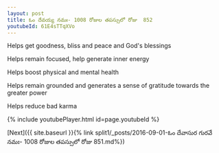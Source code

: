 ```yaml
---
layout: post
title: ఓం దేవయ్య నమః- 1008 రోజుల తపస్సులో రోజు  852
youtubeId: 61E4sTTqXVo
---
```

 
 
Helps get goodness, bliss and peace and God's blessings
 
Helps remain focused, help generate inner energy 
 
Helps boost physical and mental health 
 
Helps remain grounded and generates a sense of gratitude towards the greater power 
 
Helps reduce bad karma
 
 
 
 


{% include youtubePlayer.html id=page.youtubeId %}
 
[Next]({{ site.baseurl }}{% link  split1/_posts/2016-09-01-ఓం దేవాసుర గురవే నమః- 1008 రోజుల తపస్సులో రోజు  851.md%})
 
